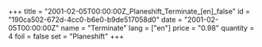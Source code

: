 +++
title = "2001-02-05T00:00:00Z_Planeshift_Terminate_[en]_false"
id = "190ca502-672d-4cc0-b6e0-b9de517058d0"
date = "2001-02-05T00:00:00Z"
name = "Terminate"
lang = ["en"]
price = "0.98"
quantity = 4
foil = false
set = "Planeshift"
+++
